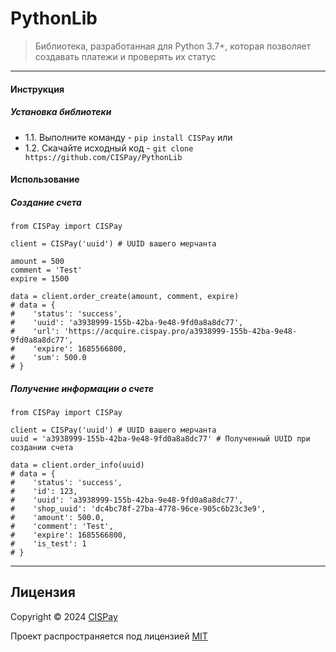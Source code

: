 # PythonLib
> Библиотека, разработанная для Python 3.7+, которая позволяет создавать платежи и проверять их статус

---
#### Инструкция
##### Установка библиотеки
- 1.1. Выполните команду - `pip install CISPay`
или
- 1.2. Скачайте исходный код - `git clone https://github.com/CISPay/PythonLib`

#### Использование
##### Создание счета
```
from CISPay import CISPay

client = CISPay('uuid') # UUID вашего мерчанта

amount = 500
comment = 'Test'
expire = 1500

data = client.order_create(amount, comment, expire)
# data = {
#    'status': 'success', 
#    'uuid': 'a3938999-155b-42ba-9e48-9fd0a8a8dc77', 
#    'url': 'https://acquire.cispay.pro/a3938999-155b-42ba-9e48-9fd0a8a8dc77', 
#    'expire': 1685566800, 
#    'sum': 500.0 
# }
```
##### Получение информации о счете
```
from CISPay import CISPay

client = CISPay('uuid') # UUID вашего мерчанта
uuid = 'a3938999-155b-42ba-9e48-9fd0a8a8dc77' # Полученный UUID при создании счета

data = client.order_info(uuid)
# data = {
#    'status': 'success', 
#    'id': 123,
#    'uuid': 'a3938999-155b-42ba-9e48-9fd0a8a8dc77', 
#    'shop_uuid': 'dc4bc78f-27ba-4778-96ce-905c6b23c3e9',
#    'amount': 500.0,
#    'comment': 'Test',
#    'expire': 1685566800, 
#    'is_test': 1
# }
```
---

## Лицензия

Copyright © 2024 [CISPay](https://github.com/CISPay)

Проект распространяется под лицензией [MIT](LICENSE)
